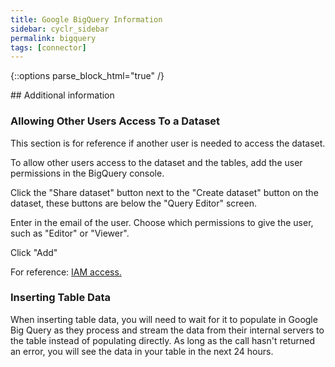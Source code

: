 ```yaml
---
title: Google BigQuery Information
sidebar: cyclr_sidebar
permalink: bigquery
tags: [connector]
---
```

{::options parse_block_html="true" /}
<section class="card">
## Additional information

### Allowing Other Users Access To a Dataset

This section is for reference if another user is needed to access the dataset.

To allow other users access to the dataset and the tables, add the user permissions in the BigQuery console.

Click the "Share dataset" button next to the "Create dataset" button on the dataset, these buttons are below the "Query Editor" screen.

Enter in the email of the user. Choose which permissions to give the user, such as "Editor" or "Viewer".

Click "Add" 

For reference: [IAM access.](https://cloud.google.com/bigquery/docs/access-control)

### Inserting Table Data

When inserting table data, you will need to wait for it to populate in Google Big Query as they process and stream the data from their internal servers to the table instead of populating directly. As long as the call hasn't returned an error, you will see the data in your table in the next 24 hours.

</section>
